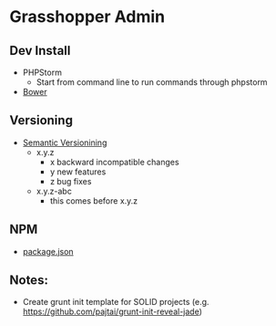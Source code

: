 # Grasshopper Admin

## Dev Install

* PHPStorm
    * Start from command line to run commands through phpstorm
* [Bower](http://bower.io/)

## Versioning

* [Semantic Versionining](http://semver.org/)
    * x.y.z
        * x backward incompatible changes
        * y new features
        * z bug fixes
    * x.y.z-abc
        * this comes before x.y.z

## NPM

* [package.json](https://npmjs.org/doc/json.html)

## Notes:

* Create grunt init template for SOLID projects (e.g. https://github.com/pajtai/grunt-init-reveal-jade)

